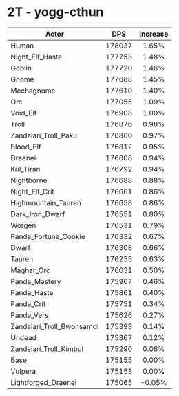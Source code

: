 # 2T - yogg-cthun
| Actor | DPS | Increase |
|---|:---:|:---:|
|Human|178037|1.65%|
|Night_Elf_Haste|177753|1.48%|
|Goblin|177720|1.46%|
|Gnome|177688|1.45%|
|Mechagnome|177610|1.40%|
|Orc|177055|1.09%|
|Void_Elf|176908|1.00%|
|Troll|176876|0.98%|
|Zandalari_Troll_Paku|176860|0.97%|
|Blood_Elf|176812|0.95%|
|Draenei|176808|0.94%|
|Kul_Tiran|176792|0.94%|
|Nightborne|176688|0.88%|
|Night_Elf_Crit|176661|0.86%|
|Highmountain_Tauren|176658|0.86%|
|Dark_Iron_Dwarf|176551|0.80%|
|Worgen|176531|0.79%|
|Panda_Fortune_Cookie|176332|0.67%|
|Dwarf|176308|0.66%|
|Tauren|176255|0.63%|
|Maghar_Orc|176031|0.50%|
|Panda_Mastery|175967|0.46%|
|Panda_Haste|175861|0.40%|
|Panda_Crit|175751|0.34%|
|Panda_Vers|175626|0.27%|
|Zandalari_Troll_Bwonsamdi|175393|0.14%|
|Undead|175367|0.12%|
|Zandalari_Troll_Kimbul|175290|0.08%|
|Base|175155|0.00%|
|Vulpera|175153|0.00%|
|Lightforged_Draenei|175065|-0.05%|
